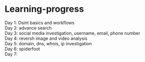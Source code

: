# Learning-progress
Day 1: Osint basics and workflows    
Day 2: advance search    
Day 3: social media investigation, username, email, phone number    
Day 4: reversh image and video analysis  
Day 5: domain, dns, whois, ip investigation  
Day 6: spiderfoot  
Day 7: 



